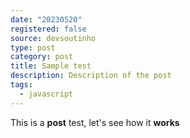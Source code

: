 ```yaml
---
date: "20230520"
registered: false
source: devsoutinho
type: post
category: post
title: Sample test
description: Description of the post
tags:
  - javascript
---
```

T﻿his is a **post** test, let's see how it **works**